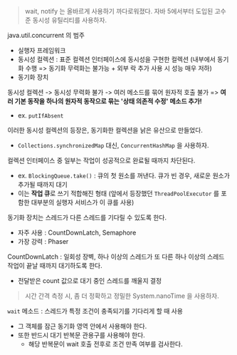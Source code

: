 > wait, notify 는 올바르게 사용하기 까다로워졌다. 자바 5에서부터 도입된 고수준 동시성 유틸리티를 사용하자.

java.util.concurrent 의 범주
- 실행자 프레임워크
- 동시성 컬렉션 : 표준 컬렉션 인터페이스에 동시성을 구현한 컬렉션 (내부에서 동기화 수행 => 동기화 무력화는 불가능 + 외부 락 추가 사용 시 성능 매우 저하)
- 동기화 장치

동시성 컬렉션 -> 동시성 무력화 불가 -> 여러 메소드를 묶어 원자적 호출 불가 => **여러 기본 동작을 하나의 원자적 동작으로 묶는 '상태 의존적 수정' 메소드 추가!**
- ex. `putIfAbsent`

이러한 동시성 컬렉션의 등장은, 동기화한 컬렉션을 낡은 유산으로 만들었다.
- `Collections.synchronizedMap` 대신, `ConcurrentHashMap` 을 사용하자.

컬렉션 인터페이스 중 일부는 작업이 성공적으로 완료될 때까지 차단된다.
- ex. `BlockingQueue.take()` : 큐의 첫 원소를 꺼낸다. 큐가 빈 경우, 새로운 원소가 추가될 때까지 대기
- 이는 **작업 큐**로 쓰기 적합해진 형태 (앞에서 등장했던 `ThreadPoolExecutor` 를 포함한 대부분의 실행자 서비스가 이 큐를 사용)

동기화 장치는 스레드가 다른 스레드를 기다릴 수 있도록 한다.
- 자주 사용 : CountDownLatch, Semaphore
- 가장 강력 : Phaser

CountDownLatch : 일회성 장벽, 하나 이상의 스레드가 또 다른 하나 이상의 스레드 작업이 끝날 때까지 대기하도록 한다.
- 전달받은 count 값으로 대기 중인 스레드를 깨울지 결정

> 시간 간격 측정 시, 좀 더 정확하고 정밀한 System.nanoTime 을 사용하자.

`wait` 메소드 : 스레드가 특정 조건이 충족되기를 기다리게 할 때 사용
- 그 객체를 잠근 동기화 영역 안에서 사용해야 한다.
- 또한 반드시 대기 반복문 관용구를 사용해야 한다.
  - 해당 반복문이 wait 호출 전후로 조건 만족 여부를 검사한다.
